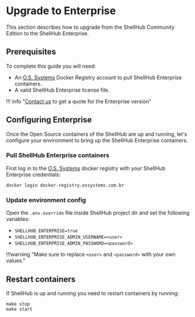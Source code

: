 # Upgrade to Enterprise

This section describes how to upgrade from the ShellHub Community Edition to the ShellHub Enterprise.

## Prerequisites

To complete this guide you will need:

* An [O.S. Systems](https://ossystems.com.br) Docker Registry account to pull ShellHub Enterprise containers.
* A valid ShellHub Enterprise license file.

!!! info "[Contact us](mailto:contato@ossystems.com.br) to get a quote for the Enterprise version"

## Configuring Enterprise

Once the Open Source containers of the ShellHub are up and running, let's configure your environment
to bring up the ShellHub Enterprise containers.

### Pull ShellHub Enterprise containers

First log in to the [O.S. Systems](https://ossystems.com.br) docker registry with your ShellHub Enterprise credentials:

```
docker login docker-registry.ossystems.com.br
```

### Update environment config

Open the `.env.override` file inside ShellHub project dir and set the following variables:
 
* `SHELLHUB_ENTERPRISE=true`
* `SHELLHUB_ENTERPRISE_ADMIN_USERNAME=<user>`
* `SHELLHUB_ENTERPRISE_ADMIN_PASSWORD=<password>`

!!!warning "Make sure to replace `<user>` and `<password>` with your own values."

## Restart containers

If ShellHub is up and running you need to restart containers by running:

```
make stop
make start
```
